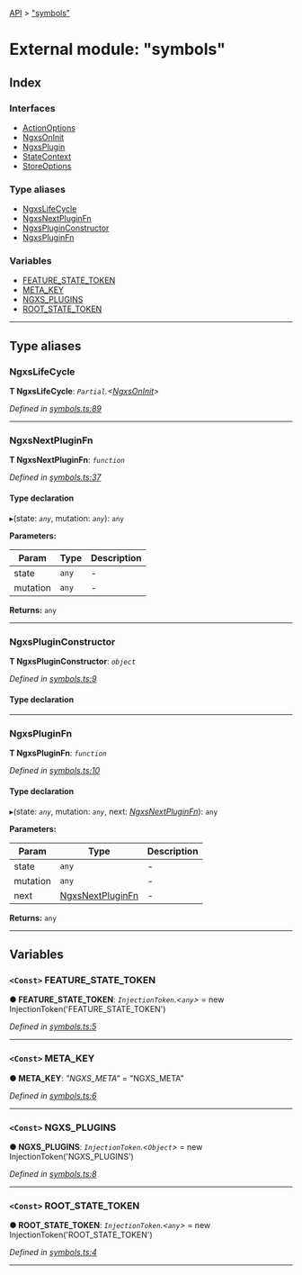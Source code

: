 [API](../README.md) > ["symbols"](../modules/_symbols_.md)

# External module: "symbols"

## Index

### Interfaces

* [ActionOptions](../interfaces/_symbols_.actionoptions.md)
* [NgxsOnInit](../interfaces/_symbols_.ngxsoninit.md)
* [NgxsPlugin](../interfaces/_symbols_.ngxsplugin.md)
* [StateContext](../interfaces/_symbols_.statecontext.md)
* [StoreOptions](../interfaces/_symbols_.storeoptions.md)

### Type aliases

* [NgxsLifeCycle](_symbols_.md#ngxslifecycle)
* [NgxsNextPluginFn](_symbols_.md#ngxsnextpluginfn)
* [NgxsPluginConstructor](_symbols_.md#ngxspluginconstructor)
* [NgxsPluginFn](_symbols_.md#ngxspluginfn)

### Variables

* [FEATURE_STATE_TOKEN](_symbols_.md#feature_state_token)
* [META_KEY](_symbols_.md#meta_key)
* [NGXS_PLUGINS](_symbols_.md#ngxs_plugins)
* [ROOT_STATE_TOKEN](_symbols_.md#root_state_token)

---

## Type aliases
<a id="ngxslifecycle"></a>

###  NgxsLifeCycle

**Τ NgxsLifeCycle**:  *`Partial`.<[NgxsOnInit](../interfaces/_symbols_.ngxsoninit.md)>* 

*Defined in [symbols.ts:89](https://github.com/amcdnl/ngxs/blob/bb9eb5a/packages/store/src/symbols.ts#L89)*

___

<a id="ngxsnextpluginfn"></a>

###  NgxsNextPluginFn

**Τ NgxsNextPluginFn**:  *`function`* 

*Defined in [symbols.ts:37](https://github.com/amcdnl/ngxs/blob/bb9eb5a/packages/store/src/symbols.ts#L37)*

#### Type declaration
▸(state: *`any`*, mutation: *`any`*): `any`

**Parameters:**

| Param | Type | Description |
| ------ | ------ | ------ |
| state | `any`   |  - |
| mutation | `any`   |  - |

**Returns:** `any`

___

<a id="ngxspluginconstructor"></a>

###  NgxsPluginConstructor

**Τ NgxsPluginConstructor**:  *`object`* 

*Defined in [symbols.ts:9](https://github.com/amcdnl/ngxs/blob/bb9eb5a/packages/store/src/symbols.ts#L9)*

#### Type declaration

___

<a id="ngxspluginfn"></a>

###  NgxsPluginFn

**Τ NgxsPluginFn**:  *`function`* 

*Defined in [symbols.ts:10](https://github.com/amcdnl/ngxs/blob/bb9eb5a/packages/store/src/symbols.ts#L10)*

#### Type declaration
▸(state: *`any`*, mutation: *`any`*, next: *[NgxsNextPluginFn](_symbols_.md#ngxsnextpluginfn)*): `any`

**Parameters:**

| Param | Type | Description |
| ------ | ------ | ------ |
| state | `any`   |  - |
| mutation | `any`   |  - |
| next | [NgxsNextPluginFn](_symbols_.md#ngxsnextpluginfn)   |  - |

**Returns:** `any`

___

## Variables
<a id="feature_state_token"></a>

### `<Const>` FEATURE_STATE_TOKEN

**●  FEATURE_STATE_TOKEN**:  *`InjectionToken`.<`any`>*  =  new InjectionToken<any>('FEATURE_STATE_TOKEN')

*Defined in [symbols.ts:5](https://github.com/amcdnl/ngxs/blob/bb9eb5a/packages/store/src/symbols.ts#L5)*

___

<a id="meta_key"></a>

### `<Const>` META_KEY

**●  META_KEY**:  *"NGXS_META"*  = "NGXS_META"

*Defined in [symbols.ts:6](https://github.com/amcdnl/ngxs/blob/bb9eb5a/packages/store/src/symbols.ts#L6)*

___

<a id="ngxs_plugins"></a>

### `<Const>` NGXS_PLUGINS

**●  NGXS_PLUGINS**:  *`InjectionToken`.<`Object`>*  =  new InjectionToken('NGXS_PLUGINS')

*Defined in [symbols.ts:8](https://github.com/amcdnl/ngxs/blob/bb9eb5a/packages/store/src/symbols.ts#L8)*

___

<a id="root_state_token"></a>

### `<Const>` ROOT_STATE_TOKEN

**●  ROOT_STATE_TOKEN**:  *`InjectionToken`.<`any`>*  =  new InjectionToken<any>('ROOT_STATE_TOKEN')

*Defined in [symbols.ts:4](https://github.com/amcdnl/ngxs/blob/bb9eb5a/packages/store/src/symbols.ts#L4)*

___


